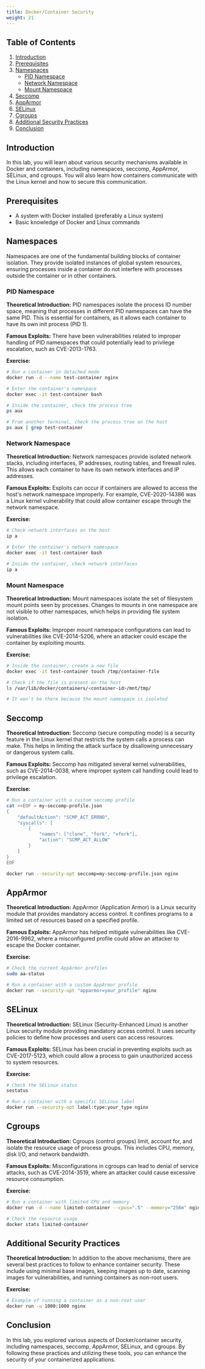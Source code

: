 ```yaml
---
title: Docker/Container Security
weight: 21
---
```


## Table of Contents

1. [Introduction](#introduction)
2. [Prerequisites](#prerequisites)
3. [Namespaces](#namespaces)
    - [PID Namespace](#pid-namespace)
    - [Network Namespace](#network-namespace)
    - [Mount Namespace](#mount-namespace)
4. [Seccomp](#seccomp)
5. [AppArmor](#apparmor)
6. [SELinux](#selinux)
7. [Cgroups](#cgroups)
8. [Additional Security Practices](#additional-security-practices)
9. [Conclusion](#conclusion)

## Introduction

In this lab, you will learn about various security mechanisms available in Docker and containers, including namespaces, seccomp, AppArmor, SELinux, and cgroups. You will also learn how containers communicate with the Linux kernel and how to secure this communication.

## Prerequisites

- A system with Docker installed (preferably a Linux system)
- Basic knowledge of Docker and Linux commands

## Namespaces

Namespaces are one of the fundamental building blocks of container isolation. They provide isolated instances of global system resources, ensuring processes inside a container do not interfere with processes outside the container or in other containers.

### PID Namespace

**Theoretical Introduction:**
PID namespaces isolate the process ID number space, meaning that processes in different PID namespaces can have the same PID. This is essential for containers, as it allows each container to have its own init process (PID 1).

**Famous Exploits:**
There have been vulnerabilities related to improper handling of PID namespaces that could potentially lead to privilege escalation, such as CVE-2013-1763.

**Exercise:**

```bash
# Run a container in detached mode
docker run -d --name test-container nginx

# Enter the container's namespace
docker exec -it test-container bash

# Inside the container, check the process tree
ps aux

# From another terminal, check the process tree on the host
ps aux | grep test-container
```

### Network Namespace

**Theoretical Introduction:**
Network namespaces provide isolated network stacks, including interfaces, IP addresses, routing tables, and firewall rules. This allows each container to have its own network interfaces and IP addresses.

**Famous Exploits:**
Exploits can occur if containers are allowed to access the host's network namespace improperly. For example, CVE-2020-14386 was a Linux kernel vulnerability that could allow container escape through the network namespace.

**Exercise:**

```bash
# Check network interfaces on the host
ip a

# Enter the container's network namespace
docker exec -it test-container bash

# Inside the container, check network interfaces
ip a
```

### Mount Namespace

**Theoretical Introduction:**
Mount namespaces isolate the set of filesystem mount points seen by processes. Changes to mounts in one namespace are not visible to other namespaces, which helps in providing file system isolation.

**Famous Exploits:**
Improper mount namespace configurations can lead to vulnerabilities like CVE-2014-5206, where an attacker could escape the container by exploiting mounts.

**Exercise:**

```bash
# Inside the container, create a new file
docker exec -it test-container touch /tmp/container-file

# Check if the file is present on the host
ls /var/lib/docker/containers/<container-id>/mnt/tmp/

# It won't be there because the mount namespace is isolated
```

## Seccomp

**Theoretical Introduction:**
Seccomp (secure computing mode) is a security feature in the Linux kernel that restricts the system calls a process can make. This helps in limiting the attack surface by disallowing unnecessary or dangerous system calls.

**Famous Exploits:**
Seccomp has mitigated several kernel vulnerabilities, such as CVE-2014-0038, where improper system call handling could lead to privilege escalation.

**Exercise:**

```bash
# Run a container with a custom seccomp profile
cat <<EOF > my-seccomp-profile.json
{
    "defaultAction": "SCMP_ACT_ERRNO",
    "syscalls": [
        {
            "names": ["clone", "fork", "vfork"],
            "action": "SCMP_ACT_ALLOW"
        }
    ]
}
EOF

docker run --security-opt seccomp=my-seccomp-profile.json nginx
```

## AppArmor

**Theoretical Introduction:**
AppArmor (Application Armor) is a Linux security module that provides mandatory access control. It confines programs to a limited set of resources based on a specified profile.

**Famous Exploits:**
AppArmor has helped mitigate vulnerabilities like CVE-2016-9962, where a misconfigured profile could allow an attacker to escape the Docker container.

**Exercise:**

```bash
# Check the current AppArmor profiles
sudo aa-status

# Run a container with a custom AppArmor profile
docker run --security-opt "apparmor=your_profile" nginx
```

## SELinux

**Theoretical Introduction:**
SELinux (Security-Enhanced Linux) is another Linux security module providing mandatory access control. It uses security policies to define how processes and users can access resources.

**Famous Exploits:**
SELinux has been crucial in preventing exploits such as CVE-2017-5123, which could allow a process to gain unauthorized access to system resources.

**Exercise:**

```bash
# Check the SELinux status
sestatus

# Run a container with a specific SELinux label
docker run --security-opt label:type:your_type nginx
```

## Cgroups

**Theoretical Introduction:**
Cgroups (control groups) limit, account for, and isolate the resource usage of process groups. This includes CPU, memory, disk I/O, and network bandwidth.

**Famous Exploits:**
Misconfigurations in cgroups can lead to denial of service attacks, such as CVE-2014-3519, where an attacker could cause excessive resource consumption.

**Exercise:**

```bash
# Run a container with limited CPU and memory
docker run -d --name limited-container --cpus=".5" --memory="256m" nginx

# Check the resource usage
docker stats limited-container
```

## Additional Security Practices

**Theoretical Introduction:**
In addition to the above mechanisms, there are several best practices to follow to enhance container security. These include using minimal base images, keeping images up to date, scanning images for vulnerabilities, and running containers as non-root users.

**Exercise:**

```bash
# Example of running a container as a non-root user
docker run -u 1000:1000 nginx
```

## Conclusion

In this lab, you explored various aspects of Docker/container security, including namespaces, seccomp, AppArmor, SELinux, and cgroups. By following these practices and utilizing these tools, you can enhance the security of your containerized applications.
